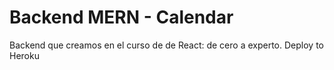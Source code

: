 # Backend MERN - Calendar

Backend que creamos en el curso de de React: de cero a experto.
Deploy to Heroku
